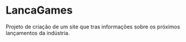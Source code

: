 # LancaGames
Projeto de criação de um site que tras informações sobre os próximos lançamentos da indústria. 
